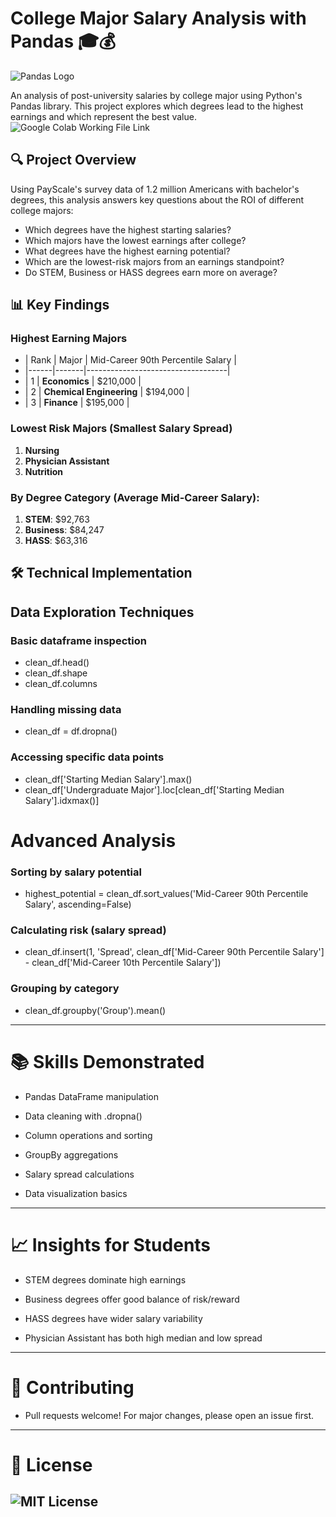# College Major Salary Analysis with Pandas 🎓💰

![Pandas Logo](https://pandas.pydata.org/static/img/pandas_white.svg)

An analysis of post-university salaries by college major using Python's Pandas library. This project explores which degrees lead to the highest earnings and which represent the best value.
![Google Colab Working File Link](https://colab.research.google.com/drive/1KCnM0R0l7yv_NGJ3MED2SNbQKJqemtQB?usp=sharing)

## 🔍 Project Overview

Using PayScale's survey data of 1.2 million Americans with bachelor's degrees, this analysis answers key questions about the ROI of different college majors:

- Which degrees have the highest starting salaries?
- Which majors have the lowest earnings after college?
- What degrees have the highest earning potential?
- Which are the lowest-risk majors from an earnings standpoint?
- Do STEM, Business or HASS degrees earn more on average?

## 📊 Key Findings

### Highest Earning Majors
* | Rank | Major | Mid-Career 90th Percentile Salary |
* |------|-------|-----------------------------------|
* | 1 | **Economics** | $210,000 |
* | 2 | **Chemical Engineering** | $194,000 |
* | 3 | **Finance** | $195,000 |

### Lowest Risk Majors (Smallest Salary Spread)
1. **Nursing**  
2. **Physician Assistant**  
3. **Nutrition**  

### By Degree Category (Average Mid-Career Salary):
1. **STEM**: $92,763  
2. **Business**: $84,247  
3. **HASS**: $63,316  

## 🛠️ Technical Implementation

## Data Exploration Techniques

### Basic dataframe inspection
* clean_df.head()
* clean_df.shape
* clean_df.columns

###  Handling missing data
* clean_df = df.dropna()

### Accessing specific data points
* clean_df['Starting Median Salary'].max()
* clean_df['Undergraduate Major'].loc[clean_df['Starting Median Salary'].idxmax()]

# Advanced Analysis
### Sorting by salary potential
* highest_potential = clean_df.sort_values('Mid-Career 90th Percentile Salary', ascending=False)

### Calculating risk (salary spread)
* clean_df.insert(1, 'Spread', clean_df['Mid-Career 90th Percentile Salary'] - clean_df['Mid-Career 10th Percentile Salary'])

### Grouping by category
* clean_df.groupby('Group').mean()

---

# 📚 Skills Demonstrated
* Pandas DataFrame manipulation

* Data cleaning with .dropna()

* Column operations and sorting

* GroupBy aggregations

* Salary spread calculations

* Data visualization basics

---

# 📈 Insights for Students
* STEM degrees dominate high earnings

* Business degrees offer good balance of risk/reward

* HASS degrees have wider salary variability

* Physician Assistant has both high median and low spread
---

# 🤝 Contributing
* Pull requests welcome! For major changes, please open an issue first.
---

# 📜 License
![MIT License](https://choosealicense.com/licenses/mit/)
---
